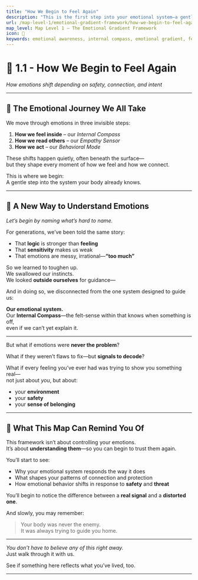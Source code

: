 ```yaml
---
title: "How We Begin to Feel Again"
description: "This is the first step into your emotional system—a gentle reintroduction to the internal compass you've always had but were taught to doubt."
url: /map-level-1/emotional-gradient-framework/how-we-begin-to-feel-again
map_level: Map Level 1 – The Emotional Gradient Framework
icon: 🧭
keywords: emotional awareness, internal compass, emotional gradient, feeling, emotional safety, defense mode, belonging mode, trauma
---
```


# 🧭 1.1 - How We Begin to Feel Again  
_How emotions shift depending on safety, connection, and intent_


---

## 🌊 The Emotional Journey We All Take

We move through emotions in three invisible steps:

1. **How we feel inside** – our _Internal Compass_  
2. **How we read others** – our _Empathy Sensor_  
3. **How we act** – our _Behavioral Mode_

These shifts happen quietly, often beneath the surface—  
but they shape every moment of how we feel and how we connect.

This is where we begin:  
A gentle step into the system your body already knows.


---


## 🧶 A New Way to Understand Emotions

_Let’s begin by naming what’s hard to name._

For generations, we’ve been told the same story:

- That **logic** is stronger than **feeling**  
- That **sensitivity** makes us weak  
- That emotions are messy, irrational—**“too much”**

So we learned to toughen up.  
We swallowed our instincts.  
We looked **outside ourselves** for guidance—

And in doing so, we disconnected from the one system designed to guide us:

**Our emotional system.**  
Our **Internal Compass**—the felt-sense within that knows when something is off,  
even if we can’t yet explain it.

---

But what if emotions were **never the problem**?

What if they weren’t flaws to fix—but **signals to decode**?

What if every feeling you’ve ever had was trying to show you something real—  
not just about _you_, but about:

- your **environment**  
- your **safety**  
- your **sense of belonging**


---

## 🧩 What This Map Can Remind You Of

This framework isn’t about controlling your emotions.  
It’s about **understanding them**—so you can begin to trust them again.

You’ll start to see:

- Why your emotional system responds the way it does  
- What shapes your patterns of connection and protection  
- How emotional behavior shifts in response to **safety** and **threat**

You’ll begin to notice the difference between a **real signal** and a **distorted one**.

And slowly, you may remember:

> Your body was never the enemy.  
> It was always trying to guide you home.

---

_You don’t have to believe any of this right away._  
Just walk through it with us.

See if something here reflects what you’ve lived, too.


---







<div class="page-divider"></div>
